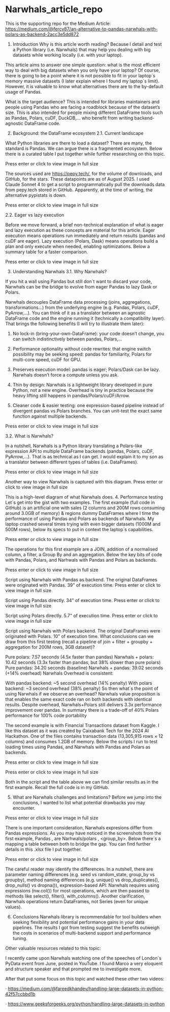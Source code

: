 # Narwhals_article_repo

This is the supporting repo for the Medium Article: https://medium.com/@fercv87/an-alternative-to-pandas-narwhals-with-polars-as-backend-2acc3e5dd872

1. Introduction
Why is this article worth reading? Because I detail and test a Python library (i.e. Narwhals) that may help you dealing with big datasets while working locally (i.e. with your laptop).

This article aims to answer one simple question: what is the most efficient way to deal with big datasets when you only have your laptop? Of course, there is going to be a point where it is not possible to fit in your laptop´s memory massive datasets (I later explain where I found my laptop´s limit). However, it is valuable to know what alternatives there are to the by-default usage of Pandas.

What is the target audience? This is intended for libraries maintainers and people using Pandas who are facing a roadblock because of the dataset’s size. This is also intended for people mixing different DataFrame tools such as Pandas, Polars, cuDF, DuckDB,… who benefit from writing backend-agnostic DataFrame code.

2. Background: the DataFrame ecosystem
2.1. Current landscape

What Python libraries are there to load a dataset? There are many, the standard is Pandas. We can argue there is a fragmented ecosystem. Below there is a curated table I put together while further researching on this topic.

Press enter or click to view image in full size

The sources used are https://pepy.tech/, for the volume of downloads, and GitHub, for the stars. These datapoints are as of August 2025. I used Claude Sonnet 4 to get a script to programmatically pull the downloads data from pepy.tech stored in GitHub. Apparently, at the time of writing, the alternative pypistats is down.

Press enter or click to view image in full size

2.2. Eager vs lazy execution

Before we move forward, a brief non-technical explanation of what is eager and lazy execution as these concepts are material for this article. Eager execution means operations run immediately and return results (pandas and cuDF are eager). Lazy execution (Polars, Dask) means operations build a plan and only execute when needed, enabling optimizations. Below a summary table for a faster comparison.

Press enter or click to view image in full size

3. Understanding Narwhals
3.1. Why Narwhals?

If you hit a wall using Pandas but still don´t want to discard your code, Narwhals can be the bridge to evolve from eager Pandas to lazy Dask or Polars.

Narwhals decouples DataFrame data processing (joins, aggregations, transformations…) from the underlying engine (e.g. Pandas, Polars, cuDF, PyArrow,…). You can think of it as a translator between an agnostic DataFrame code and the engine running it (technically a compatibility layer). That brings the following benefits (I will try to illustrate them later):

1. No lock-in (bring-your-own-DataFrame): your code doesn’t change, you can switch indistinctively between pandas, Polars,…

2. Performance optionality without code rewrites: that engine switch possibility may be seeking speed: pandas for familiarity, Polars for multi-core speed, cuDF for GPU.

3. Preserves execution model: pandas is eager; Polars/Dask can be lazy. Narwhals doesn’t force a compute unless you ask.

4. Thin by design: Narwhals is a lightweight library developed in pure Python, not a new engine. Overhead is tiny in practice because the heavy lifting still happens in pandas/Polars/cuDF/Arrow.

5. Cleaner code & easier testing: one expression-based pipeline instead of divergent pandas vs Polars branches. You can unit-test the exact same function against multiple backends.

Press enter or click to view image in full size

3.2. What is Narwhals?

In a nutshell, Narwhals is a Python library translating a Polars-like expression API to multiple DataFrame backends (pandas, Polars, cuDF, PyArrow,…). That is as technical as I can get. I would explain it to my son as a translator between different types of tables (i.e. DataFrames).

Press enter or click to view image in full size

Another way to view Narwhals is captured with this diagram.
Press enter or click to view image in full size

This is a high-level diagram of what Narwhals does.
4. Performance testing
Let´s get into the gist with two examples. The first example (full code in GitHub) is an artificial one with sales (2 columns and 200M rows consuming around 3.0GB of memory) & regions dummy DataFrames where I time the performance of using Pandas and Polars as backends of Narwhals. My laptop crashed several times trying with even bigger datasets (1000M and 500M rows), below its specs to put in context the laptop´s capabilities.

Press enter or click to view image in full size

The operations for this first example are a JOIN, addition of a normalised column, a filter, a Group By and an aggregation. Below the key bits of code with Pandas, Polars, and Narhwals with Pandas and Polars as backends.

Press enter or click to view image in full size

Script using Narwhals with Pandas as backend. The original DataFrames were originated with Pandas. 39" of execution time.
Press enter or click to view image in full size

Script using Pandas directly. 34" of execution time.
Press enter or click to view image in full size

Script using Polars directly. 5.7" of execution time.
Press enter or click to view image in full size

Script using Narwhals with Polars backend. The original DataFrames were originated with Polars. 10" of execution time.
What conclusions can we draw from this first testing (recall a pipeline of join + filter + groupby + aggregation for 200M rows, 3GB dataset)?

Pure polars: 7.57 seconds (4.5x faster than pandas)
Narwhals + polars: 10.42 seconds (3.3x faster than pandas, but 38% slower than pure polars)
Pure pandas: 34.20 seconds (baseline)
Narwhals + pandas: 39.02 seconds (+14% overhead)
Narwhals Overhead is consistent:

With pandas backend: ~5 second overhead (14% penalty)
With polars backend: ~3 second overhead (38% penalty)
So then what´s the point of using Narwhals if we observe an overhead? Narwhals value proposition is that enables the same exact code ran on both backends with identical results. Despite overhead, Narwhals+Polars still delivers 3.3x performance improvement over pandas. In summary there is a trade-off of 40% Polars performance for 100% code portability

The second example is with Financial Transactions dataset from Kaggle. I like this dataset as it was created by Caixabank Tech for the 2024 AI Hackathon. One of the files contains transaction data (13,305,915 rows × 12 columns) and consumes 1.2GB of memory. Below the scripts I run to test loading times using Pandas, and Narwhals with Pandas and Polars as backends.

Press enter or click to view image in full size

Press enter or click to view image in full size

Both in the script and the table above we can find similar results as in the first example. Recall the full code is in my GitHub.

5. What are Narwhals challenges and limitations?
Before we jump into the conclusions, I wanted to list what potential drawbacks you may encounter.

Press enter or click to view image in full size

There is one important consideration, Narwhals expresions differ from Pandas expressions. As you may have noticed in the screenshots from the first example, Pandas <merge>, <groupby> are Narhwals/polars <join>, <group_by>. Below there´s a mapping a table between both to bridge the gap. You can find further details in this .xlsx file I put together.

Press enter or click to view image in full size

The careful reader may identify the differences. In a nutshell, there are parameter naming differences (e.g. seed vs random_state, group_by vs groupby), method naming differences (e.g. unique() vs drop_duplicates(), drop_nulls() vs dropna()), expression-based API: Narwhals requires using expressions (nw.col()) for most operations, which are then passed to methods like select(), filter(), with_columns(). Another clarification, Narwhals operations return DataFrames, not Series (even for unique values).

6. Conclusions
Narwhals library is recommendable for tool builders when seeking flexibility and potential performance gains in your data pipelines. The results I got from testing suggest the benefits outweigh the costs in scenarios of multi-backend support and performance tuning.

Other valuable resources related to this topic:

I recently came upon Narwhals watching one of the speeches of London´s PyData event from June, posted in YouTube. I found Marco a very eloquent and structure speaker and that prompted me to investigate more.


After that put some focus on this topic and watched these other two videos:



· https://medium.com/@fareedkhandev/handling-large-datasets-in-python-42f57ccbbd1b

· https://www.geeksforgeeks.org/python/handling-large-datasets-in-python
